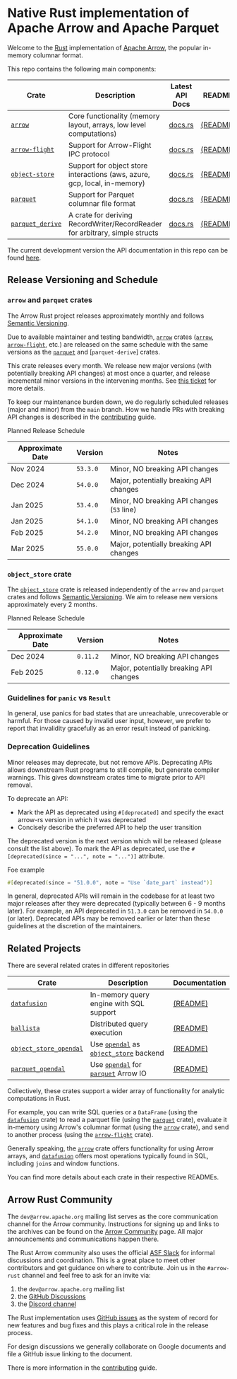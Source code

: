 <!---
  Licensed to the Apache Software Foundation (ASF) under one
  or more contributor license agreements.  See the NOTICE file
  distributed with this work for additional information
  regarding copyright ownership.  The ASF licenses this file
  to you under the Apache License, Version 2.0 (the
  "License"); you may not use this file except in compliance
  with the License.  You may obtain a copy of the License at

    http://www.apache.org/licenses/LICENSE-2.0

  Unless required by applicable law or agreed to in writing,
  software distributed under the License is distributed on an
  "AS IS" BASIS, WITHOUT WARRANTIES OR CONDITIONS OF ANY
  KIND, either express or implied.  See the License for the
  specific language governing permissions and limitations
  under the License.
-->

# Native Rust implementation of Apache Arrow and Apache Parquet

Welcome to the [Rust][rust] implementation of [Apache Arrow], the popular in-memory columnar format.

This repo contains the following main components:

| Crate              | Description                                                                  | Latest API Docs                                  | README                            |
| ------------------ | ---------------------------------------------------------------------------- | ------------------------------------------------ | --------------------------------- |
| [`arrow`]          | Core functionality (memory layout, arrays, low level computations)           | [docs.rs](https://docs.rs/arrow/latest)          | [(README)][arrow-readme]          |
| [`arrow-flight`]   | Support for Arrow-Flight IPC protocol                                        | [docs.rs](https://docs.rs/arrow-flight/latest)   | [(README)][flight-readme]         |
| [`object-store`]   | Support for object store interactions (aws, azure, gcp, local, in-memory)    | [docs.rs](https://docs.rs/object_store/latest)   | [(README)][objectstore-readme]    |
| [`parquet`]        | Support for Parquet columnar file format                                     | [docs.rs](https://docs.rs/parquet/latest)        | [(README)][parquet-readme]        |
| [`parquet_derive`] | A crate for deriving RecordWriter/RecordReader for arbitrary, simple structs | [docs.rs](https://docs.rs/parquet-derive/latest) | [(README)][parquet-derive-readme] |

The current development version the API documentation in this repo can be found [here](https://arrow.apache.org/rust).

[apache arrow]: https://arrow.apache.org/
[`arrow`]: https://crates.io/crates/arrow
[`parquet`]: https://crates.io/crates/parquet
[`parquet_derive`]: https://crates.io/crates/parquet-derive
[`arrow-flight`]: https://crates.io/crates/arrow-flight
[`object-store`]: https://crates.io/crates/object-store

## Release Versioning and Schedule

### `arrow` and `parquet` crates

The Arrow Rust project releases approximately monthly and follows [Semantic
Versioning].

Due to available maintainer and testing bandwidth, [`arrow`] crates ([`arrow`],
[`arrow-flight`], etc.) are released on the same schedule with the same versions
as the [`parquet`] and [`parquet-derive`] crates.

This crate releases every month. We release new major versions (with potentially
breaking API changes) at most once a quarter, and release incremental minor
versions in the intervening months. See [this ticket] for more details.

To keep our maintenance burden down, we do regularly scheduled releases (major
and minor) from the `main` branch. How we handle PRs with breaking API changes
is described in the [contributing] guide.

[contributing]: CONTRIBUTING.md#breaking-changes

Planned Release Schedule

| Approximate Date | Version  | Notes                                      |
| ---------------- | -------- | ------------------------------------------ |
| Nov 2024         | `53.3.0` | Minor, NO breaking API changes             |
| Dec 2024         | `54.0.0` | Major, potentially breaking API changes    |
| Jan 2025         | `53.4.0` | Minor, NO breaking API changes (`53` line) |
| Jan 2025         | `54.1.0` | Minor, NO breaking API changes             |
| Feb 2025         | `54.2.0` | Minor, NO breaking API changes             |
| Mar 2025         | `55.0.0` | Major, potentially breaking API changes    |

[this ticket]: https://github.com/apache/arrow-rs/issues/5368
[semantic versioning]: https://semver.org/

### `object_store` crate

The [`object_store`] crate is released independently of the `arrow` and
`parquet` crates and follows [Semantic Versioning]. We aim to release new
versions approximately every 2 months.

[`object_store`]: https://crates.io/crates/object_store

Planned Release Schedule

| Approximate Date | Version  | Notes                                   |
| ---------------- | -------- | --------------------------------------- |
| Dec 2024         | `0.11.2` | Minor, NO breaking API changes          |
| Feb 2025         | `0.12.0` | Major, potentially breaking API changes |

### Guidelines for `panic` vs `Result`

In general, use panics for bad states that are unreachable, unrecoverable or harmful.
For those caused by invalid user input, however, we prefer to report that invalidity
gracefully as an error result instead of panicking.

### Deprecation Guidelines

Minor releases may deprecate, but not remove APIs. Deprecating APIs allows
downstream Rust programs to still compile, but generate compiler warnings. This
gives downstream crates time to migrate prior to API removal.

To deprecate an API:

- Mark the API as deprecated using `#[deprecated]` and specify the exact arrow-rs version in which it was deprecated
- Concisely describe the preferred API to help the user transition

The deprecated version is the next version which will be released (please
consult the list above). To mark the API as deprecated, use the
`#[deprecated(since = "...", note = "...")]` attribute.

Foe example

```rust
#[deprecated(since = "51.0.0", note = "Use `date_part` instead")]
```

In general, deprecated APIs will remain in the codebase for at least two major releases after
they were deprecated (typically between 6 - 9 months later). For example, an API
deprecated in `51.3.0` can be removed in `54.0.0` (or later). Deprecated APIs
may be removed earlier or later than these guidelines at the discretion of the
maintainers.

## Related Projects

There are several related crates in different repositories

| Crate                    | Description                                 | Documentation                           |
| ------------------------ | ------------------------------------------- | --------------------------------------- |
| [`datafusion`]           | In-memory query engine with SQL support     | [(README)][datafusion-readme]           |
| [`ballista`]             | Distributed query execution                 | [(README)][ballista-readme]             |
| [`object_store_opendal`] | Use [`opendal`] as [`object_store`] backend | [(README)][object_store_opendal-readme] |
| [`parquet_opendal`]      | Use [`opendal`] for [`parquet`] Arrow IO    | [(README)][parquet_opendal-readme]      |

[`datafusion`]: https://crates.io/crates/datafusion
[`ballista`]: https://crates.io/crates/ballista
[`object_store_opendal`]: https://crates.io/crates/object_store_opendal
[`opendal`]: https://crates.io/crates/opendal
[object_store_opendal-readme]: https://github.com/apache/opendal/blob/main/integrations/object_store/README.md
[`parquet_opendal`]: https://crates.io/crates/parquet_opendal
[parquet_opendal-readme]: https://github.com/apache/opendal/blob/main/integrations/parquet/README.md

Collectively, these crates support a wider array of functionality for analytic computations in Rust.

For example, you can write SQL queries or a `DataFrame` (using the
[`datafusion`] crate) to read a parquet file (using the [`parquet`] crate),
evaluate it in-memory using Arrow's columnar format (using the [`arrow`] crate),
and send to another process (using the [`arrow-flight`] crate).

Generally speaking, the [`arrow`] crate offers functionality for using Arrow
arrays, and [`datafusion`] offers most operations typically found in SQL,
including `join`s and window functions.

You can find more details about each crate in their respective READMEs.

## Arrow Rust Community

The `dev@arrow.apache.org` mailing list serves as the core communication channel for the Arrow community. Instructions for signing up and links to the archives can be found on the [Arrow Community](https://arrow.apache.org/community/) page. All major announcements and communications happen there.

The Rust Arrow community also uses the official [ASF Slack](https://s.apache.org/slack-invite) for informal discussions and coordination. This is
a great place to meet other contributors and get guidance on where to contribute. Join us in the `#arrow-rust` channel and feel free to ask for an invite via:

1. the `dev@arrow.apache.org` mailing list
2. the [GitHub Discussions][discussions]
3. the [Discord channel](https://discord.gg/YAb2TdazKQ)

The Rust implementation uses [GitHub issues][issues] as the system of record for new features and bug fixes and
this plays a critical role in the release process.

For design discussions we generally collaborate on Google documents and file a GitHub issue linking to the document.

There is more information in the [contributing] guide.

[rust]: https://www.rust-lang.org/
[arrow-readme]: arrow/README.md
[contributing]: CONTRIBUTING.md
[parquet-readme]: parquet/README.md
[flight-readme]: arrow-flight/README.md
[datafusion-readme]: https://github.com/apache/datafusion/blob/main/README.md
[ballista-readme]: https://github.com/apache/datafusion-ballista/blob/main/README.md
[objectstore-readme]: object_store/README.md
[parquet-derive-readme]: parquet_derive/README.md
[issues]: https://github.com/apache/arrow-rs/issues
[discussions]: https://github.com/apache/arrow-rs/discussions
